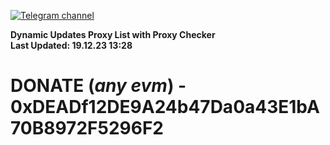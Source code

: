 [![Telegram channel](https://img.shields.io/endpoint?url=https://runkit.io/damiankrawczyk/telegram-badge/branches/master?url=https://t.me/n4z4v0d)](https://t.me/n4z4v0d) 

**Dynamic Updates Proxy List with Proxy Checker**  
**Last Updated: 19.12.23 13:28**

# DONATE (_any evm_) - 0xDEADf12DE9A24b47Da0a43E1bA70B8972F5296F2
